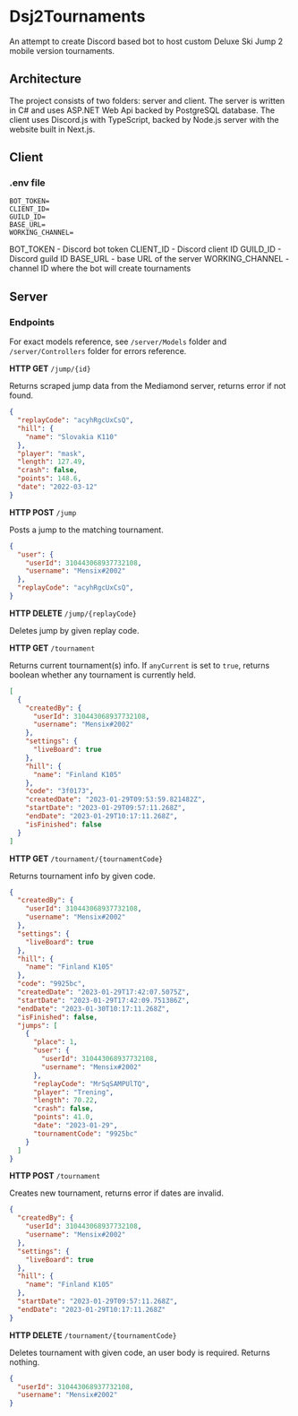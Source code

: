 # Dsj2Tournaments

An attempt to create Discord based bot to host custom Deluxe Ski Jump 2 mobile version tournaments.

## Architecture

The project consists of two folders: server and client. The server is written in C# and uses ASP.NET Web Api backed by PostgreSQL database. The client uses Discord.js with TypeScript, backed by Node.js server with the website built in Next.js.

## Client

### .env file

```
BOT_TOKEN=
CLIENT_ID=
GUILD_ID=
BASE_URL=
WORKING_CHANNEL=
```

BOT_TOKEN - Discord bot token
CLIENT_ID - Discord client ID
GUILD_ID - Discord guild ID
BASE_URL - base URL of the server
WORKING_CHANNEL - channel ID where the bot will create tournaments

## Server

### Endpoints

For exact models reference, see ```/server/Models``` folder and ```/server/Controllers``` folder for errors reference.

**HTTP GET** ```/jump/{id}```

Returns scraped jump data from the Mediamond server, returns error if not found.

```json
{
  "replayCode": "acyhRgcUxCsQ",
  "hill": {
    "name": "Slovakia K110"
  },
  "player": "mask",
  "length": 127.49,
  "crash": false,
  "points": 148.6,
  "date": "2022-03-12"
}
```

**HTTP POST** ```/jump```

Posts a jump to the matching tournament.

```json
{
  "user": {
    "userId": 310443068937732108,
    "username": "Mensix#2002"
  },
  "replayCode": "acyhRgcUxCsQ",
}
```

**HTTP DELETE** ```/jump/{replayCode}```

Deletes jump by given replay code.

**HTTP GET** ```/tournament```

Returns current tournament(s) info. If ```anyCurrent``` is set to ```true```, returns boolean whether any tournament is currently held.

```json
[
  {
    "createdBy": {
      "userId": 310443068937732108,
      "username": "Mensix#2002"
    },
    "settings": {
      "liveBoard": true
    },
    "hill": {
      "name": "Finland K105"
    },
    "code": "3f0173",
    "createdDate": "2023-01-29T09:53:59.821482Z",
    "startDate": "2023-01-29T09:57:11.268Z",
    "endDate": "2023-01-29T10:17:11.268Z",
    "isFinished": false
  }
]
```

**HTTP GET** ```/tournament/{tournamentCode}```

Returns tournament info by given code.

```json
{
  "createdBy": {
    "userId": 310443068937732108,
    "username": "Mensix#2002"
  },
  "settings": {
    "liveBoard": true
  },
  "hill": {
    "name": "Finland K105"
  },
  "code": "9925bc",
  "createdDate": "2023-01-29T17:42:07.5075Z",
  "startDate": "2023-01-29T17:42:09.751386Z",
  "endDate": "2023-01-30T10:17:11.268Z",
  "isFinished": false,
  "jumps": [
    {
      "place": 1,
      "user": {
        "userId": 310443068937732108,
        "username": "Mensix#2002"
      },
      "replayCode": "MrSqSAMPUlTQ",
      "player": "Trening",
      "length": 70.22,
      "crash": false,
      "points": 41.0,
      "date": "2023-01-29",
      "tournamentCode": "9925bc"
    }
  ]
}
```

**HTTP POST** ```/tournament```

Creates new tournament, returns error if dates are invalid.

```json
{
  "createdBy": {
    "userId": 310443068937732108,
    "username": "Mensix#2002"
  },
  "settings": {
    "liveBoard": true
  },
  "hill": {
    "name": "Finland K105"
  },
  "startDate": "2023-01-29T09:57:11.268Z",
  "endDate": "2023-01-29T10:17:11.268Z"
}
```

**HTTP DELETE** ```/tournament/{tournamentCode}```

Deletes tournament with given code, an user body is required. Returns nothing.

```json
{
  "userId": 310443068937732108,
  "username": "Mensix#2002"
}
```